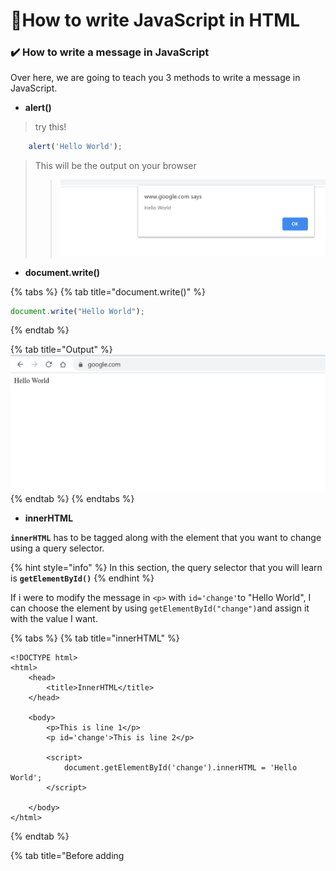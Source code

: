 # :triangular_flag_on_post:How to write JavaScript in HTML

### :heavy_check_mark: How to write a message in JavaScript

Over here, we are going to teach you 3 methods to write a message in JavaScript.

* **alert\(\)**

> try this!
```javascript
    alert('Hello World');
``` 
> This will be the output on your browser
>> ![](.gitbook/assets/image%20%289%29.png)



* **document.write\(\)**

{% tabs %}
{% tab title="document.write\(\)" %}
```javascript
document.write("Hello World");
```
{% endtab %}

{% tab title="Output" %}
![](.gitbook/assets/image%20%2815%29.png)
{% endtab %}
{% endtabs %}

* **innerHTML**

**`innerHTML`** has to be tagged along with the element that you want to change using a query selector.

{% hint style="info" %}
In this section, the query selector that you will learn is **`getElementById()`**
{% endhint %}

If i were to modify the message in `<p>` with `id='change'`to "Hello World", I can choose the element by using `getElementById("change")`and assign it with the value I want.

{% tabs %}
{% tab title="innerHTML" %}
```markup
<!DOCTYPE html>
<html>
    <head>
        <title>InnerHTML</title>
    </head>

    <body>
        <p>This is line 1</p>
        <p id='change'>This is line 2</p>

        <script>
            document.getElementById('change').innerHTML = 'Hello World';
        </script>

    </body>
</html>
```
{% endtab %}

{% tab title="Before adding <script>" %}
![](.gitbook/assets/gitbook_innerhtml_before.jpg)
{% endtab %}

{% tab title="After adding <script>" %}
![](.gitbook/assets/gitbook_innerhtml_after.jpg)
{% endtab %}
{% endtabs %}

### :heavy_check_mark: To write JavaScript in a HTML file

We need to include **`<script>   </script>`** in the **`<body>`** of the HTML element.

```markup
<!DOCTYPE html>
<html>
    <head>
        <title>This is the HTML Page</title>
    </head>

    <body>
        <p>Let's try writing JavaScript in HTML!</p>
        <p id='this'>Try This!</p>

        <script>
            alert('Hello World');
            document.write('I love WebLaunch');
            document.getElementById('this').innerHTML='Change to This!';
            
        </script>

    </body>
</html>
```

These are the outputs:

{% tabs %}
{% tab title="alert\(\'Hello World\'\);" %}
![](.gitbook/assets/gitbook_js_html_1.jpg)
{% endtab %}

{% tab title="document.write\(\'I love WebLaunch\'\);" %}
![](.gitbook/assets/gitbook_js_html_2.jpg)
{% endtab %}

{% tab title="document.getElementById\(\'this\'\).innerHTML=\'Change to This!\';" %}
![](.gitbook/assets/gitbook_js_html_3.jpg)
{% endtab %}
{% endtabs %}

